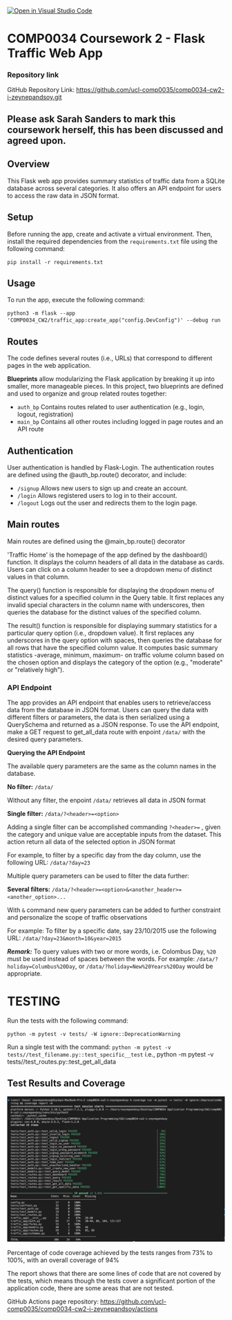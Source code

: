 [![Open in Visual Studio Code](https://classroom.github.com/assets/open-in-vscode-c66648af7eb3fe8bc4f294546bfd86ef473780cde1dea487d3c4ff354943c9ae.svg)](https://classroom.github.com/online_ide?assignment_repo_id=10410173&assignment_repo_type=AssignmentRepo)

# COMP0034 Coursework 2 - Flask Traffic Web App

### Repository link

GitHub Repository Link: https://github.com/ucl-comp0035/comp0034-cw2-i-zeynepandsoy.git

## Please ask Sarah Sanders to mark this coursework herself, this has been discussed and agreed upon.

## Overview 

This Flask web app provides summary statistics of traffic data from a SQLite database across several categories. It also offers an API endpoint for users to access the raw data in JSON format.

## Setup 

Before running the app, create and activate a virtual environment. Then, install the required dependencies from the `requirements.txt` file using the following command:

```
pip install -r requirements.txt
```

## Usage

To run the app, execute the following command:

```
python3 -m flask --app 'COMP0034_CW2/traffic_app:create_app("config.DevConfig")' --debug run
```


## Routes

The code defines several routes (i.e., URLs) that correspond to different pages in the web application.

**Blueprints** allow modularizing the Flask application by breaking it up into smaller, more manageable pieces. In this project, two blueprints are defined and used to organize and group related routes together:

* `auth_bp`  Contains routes related to user authentication (e.g., login, logout, registration)
* `main_bp` Contains all other routes  including logged in page routes and an API route


## Authentication

User authentication is handled by Flask-Login. The authentication routes are defined using the @auth_bp.route() decorator, and include:

* `/signup` Allows new users to sign up and create an account.
* `/login` Allows registered users to log in to their account.
* `/logout` Logs out the user and redirects them to the login page.


## Main routes

Main routes are defined using the @main_bp.route() decorator

'Traffic Home' is the homepage of the app defined by the dashboard() function. It displays the column headers of all data in the database as cards. Users can click on a column header to see a dropdown menu of distinct values in that column.

The query() function is responsible for displaying the dropdown menu of distinct values for a specified column in the Query table. It first replaces any invalid special characters in the column name with underscores, then queries the database for the distinct values of the specified column. 

The result() function is responsible for displaying summary statistics for a particular query option (i.e., dropdown value). It first replaces any underscores in the query option with spaces, then queries the database for all rows that have the specified column value. It computes basic summary statistics -average, minimum, maximum- on traffic volume column based on the chosen option and displays the category of the option (e.g., "moderate" or "relatively high"). 

### API Endpoint

The app provides an API endpoint that enables users to retrieve/access data from the database in JSON format. Users can query the data with different filters or parameters, the data is then serialized using a QuerySchema and returned as a JSON response. To use the API endpoint, make a GET request to get_all_data route with enpoint `/data/` with the desired query parameters.

**Querying the API Endpoint**

The available query parameters are the same as the column names in the database. 

**No filter:** `/data/` 

Without any filter, the enpoint `/data/` retrieves all data in JSON format


**Single filter:** `/data/?<header>=<option>` 

Adding a single filter can be accomplished commanding `?<header>=` , given the category and unique value are acceptable inputs from the dataset. This action return all data of the selected option in JSON format

For example, to filter by a specific day from the day column, use the following URL: `/data/?day=23`

Multiple query parameters can be used to filter the data further:

**Several filters:** `/data/?<header>=<option>&<another_header>=<another_option>...` 

With `&` command new query parameters can be added to further constraint and personalize the scope of traffic observations

For example: To filter by a specific date, say 23/10/2015 use the following URL: `/data/?day=23&month=10&year=2015`

***Remark:*** To query values with two or more words, i.e. Colombus Day, `%20` must be used instead of spaces between the words. For example: `/data/?holiday=Columbus%20Day`, or `/data/?holiday=New%20Years%20Day` would be appropriate.


# TESTING

Run the tests with the following command:

```
python -m pytest -v tests/ -W ignore::DeprecationWarning
```

Run a single test with the command: `python -m pytest -v tests//test_filename.py::test_specific__test`
i.e., python -m pytest -v tests//test_routes.py::test_get_all_data

## Test Results and Coverage

![Evidence of running Test Results and Coverage Reports](/traffic_app/static/assets/TestResults-CoverageReport.png)

Percentage of code coverage achieved by the tests ranges from 73% to 100%, with an overall coverage of 94%

The report shows that there are some lines of code that are not covered by the tests, which means though the tests cover a significant portion of the application code, there are some areas that are not tested.

GitHub Actions page repository: https://github.com/ucl-comp0035/comp0034-cw2-i-zeynepandsoy/actions

